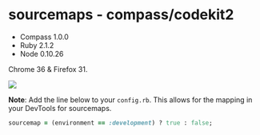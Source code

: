 sourcemaps - compass/codekit2
==========

- Compass 1.0.0
- Ruby 2.1.2
- Node 0.10.26

Chrome 36 & Firefox 31.

![](https://dl.dropboxusercontent.com/u/41114960/compass-codekit.png)

**Note**: Add the line below to your ``config.rb``. This allows for the mapping in your DevTools for sourcemaps.

```ruby
sourcemap = (environment == :development) ? true : false;
```